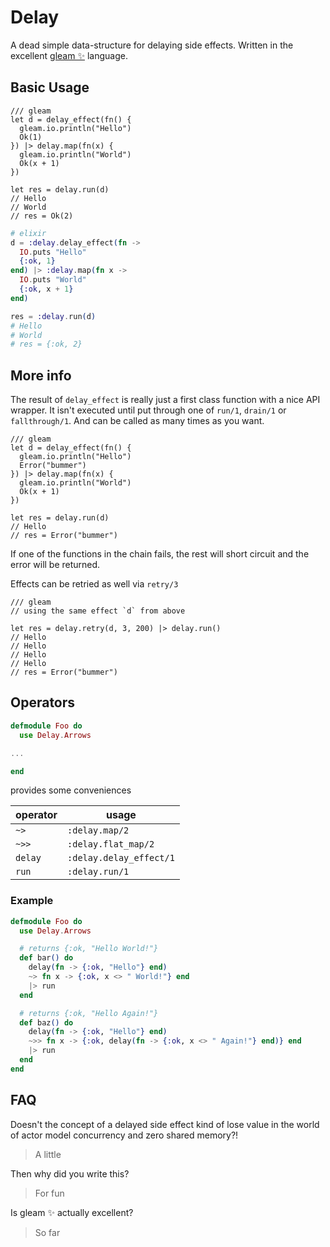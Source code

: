 # Delay

A dead simple data-structure for delaying side effects. Written in the excellent [gleam ✨](https://gleam.run/) language.

## Basic Usage

```gleam
/// gleam
let d = delay_effect(fn() {
  gleam.io.println("Hello")
  Ok(1)
}) |> delay.map(fn(x) {
  gleam.io.println("World")
  Ok(x + 1)
})

let res = delay.run(d)
// Hello
// World
// res = Ok(2)
```

```elixir
# elixir
d = :delay.delay_effect(fn -> 
  IO.puts "Hello"
  {:ok, 1}
end) |> :delay.map(fn x -> 
  IO.puts "World"
  {:ok, x + 1}
end)

res = :delay.run(d)
# Hello
# World
# res = {:ok, 2}
```

## More info

The result of `delay_effect` is really just a first class function with a nice API wrapper. It isn't executed until put through one of `run/1`, `drain/1` or `fallthrough/1`. And can be called as many times as you want.

```gleam
/// gleam
let d = delay_effect(fn() {
  gleam.io.println("Hello")
  Error("bummer")
}) |> delay.map(fn(x) {
  gleam.io.println("World")
  Ok(x + 1)
})

let res = delay.run(d)
// Hello
// res = Error("bummer")
```

If one of the functions in the chain fails, the rest will short circuit and the error will be returned.

Effects can be retried as well via `retry/3`

```gleam
/// gleam
// using the same effect `d` from above

let res = delay.retry(d, 3, 200) |> delay.run()
// Hello
// Hello
// Hello
// Hello
// res = Error("bummer")
```

## Operators

```elixir
defmodule Foo do
  use Delay.Arrows

...

end
```

provides some conveniences

| operator | usage                   |
| -------- | ----------------------- |
| `~>`     | `:delay.map/2`          |
| `~>>`    | `:delay.flat_map/2`     |
| `delay`  | `:delay.delay_effect/1` |
| `run`    | `:delay.run/1`          |

### Example

```elixir
defmodule Foo do
  use Delay.Arrows

  # returns {:ok, "Hello World!"}
  def bar() do
    delay(fn -> {:ok, "Hello"} end)
    ~> fn x -> {:ok, x <> " World!"} end
    |> run
  end

  # returns {:ok, "Hello Again!"}
  def baz() do
    delay(fn -> {:ok, "Hello"} end)
    ~>> fn x -> {:ok, delay(fn -> {:ok, x <> " Again!"} end)} end
    |> run
  end
end
```

## FAQ

Doesn't the concept of a delayed side effect kind of lose value in the world of actor model concurrency and zero shared memory?!

> A little

Then why did you write this?

> For fun

Is gleam ✨ actually excellent?

> So far
